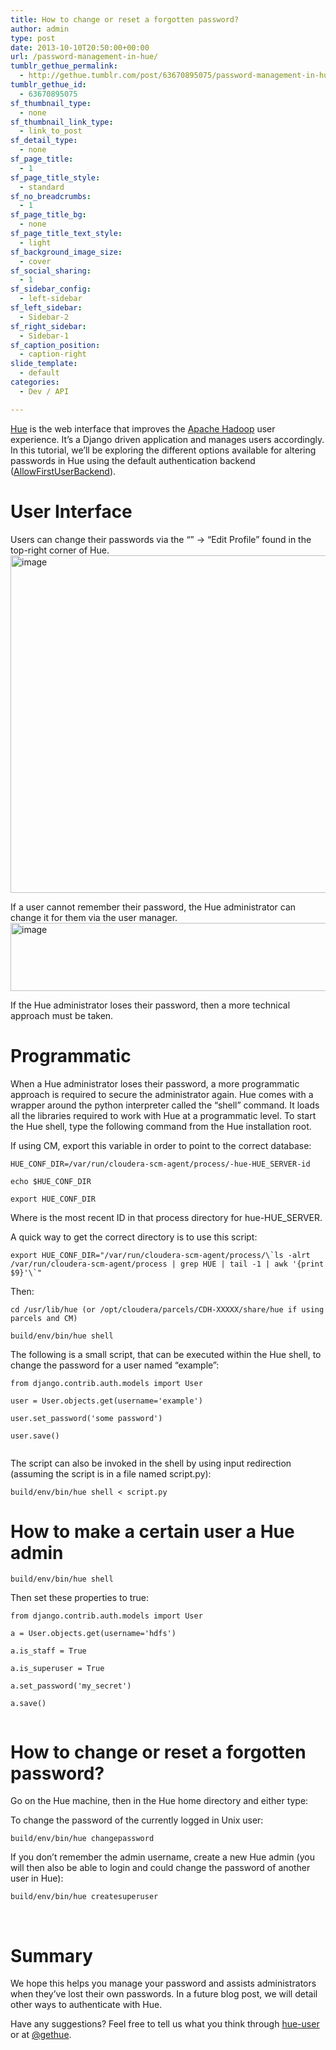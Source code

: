 ```yaml
---
title: How to change or reset a forgotten password?
author: admin
type: post
date: 2013-10-10T20:50:00+00:00
url: /password-management-in-hue/
tumblr_gethue_permalink:
  - http://gethue.tumblr.com/post/63670895075/password-management-in-hue
tumblr_gethue_id:
  - 63670895075
sf_thumbnail_type:
  - none
sf_thumbnail_link_type:
  - link_to_post
sf_detail_type:
  - none
sf_page_title:
  - 1
sf_page_title_style:
  - standard
sf_no_breadcrumbs:
  - 1
sf_page_title_bg:
  - none
sf_page_title_text_style:
  - light
sf_background_image_size:
  - cover
sf_social_sharing:
  - 1
sf_sidebar_config:
  - left-sidebar
sf_left_sidebar:
  - Sidebar-2
sf_right_sidebar:
  - Sidebar-1
sf_caption_position:
  - caption-right
slide_template:
  - default
categories:
  - Dev / API

---
```

<p id="docs-internal-guid-624d5ce4-a420-2c73-133c-afd4d943f32f">
  <a href="http://cloudera.github.com/hue/">Hue</a> is the web interface that improves the <a href="http://hadoop.apache.com/">Apache Hadoop</a> user experience. It’s a Django driven application and manages users accordingly. In this tutorial, we’ll be exploring the different options available for altering passwords in Hue using the default authentication backend (<a href="https://github.com/cloudera/hue/blob/branch-3.0/desktop/conf.dist/hue.ini#L95">AllowFirstUserBackend</a>).
</p>

# User Interface

Users can change their passwords via the “<User Name>” -> “Edit Profile” found in the top-right corner of Hue.<img src="https://lh6.googleusercontent.com/ELuiWDo62BBpXahfVnSOwqFPteO_qSDNuqKnAPTpdBBEn63E78QM7u3pwyYzuMqcbeRbTNFNUmqlvGzjwZhg2GBm9uhml4pHHk-Mu-Bln65SXsvkcGbNfr5V" alt="image" width="530px;" height="540px;" />

If a user cannot remember their password, the Hue administrator can change it for them via the user manager.<img src="https://lh6.googleusercontent.com/6BeIoLNKTgKRZR6wXT_mO-q1Mk8v7Ywpt5iY6tY8h-s603LSgg0_qbmkHv2_Aj-ZCWL16CIi0-qXu-LqZ9v970nv-gM_a7NmJi_tbyu7L9OQ1YfE4tw7XXxh" alt="image" width="624px;" height="109px;" />

If the Hue administrator loses their password, then a more technical approach must be taken.

# Programmatic

When a Hue administrator loses their password, a more programmatic approach is required to secure the administrator again. Hue comes with a wrapper around the python interpreter called the “shell” command. It loads all the libraries required to work with Hue at a programmatic level. To start the Hue shell, type the following command from the Hue installation root.

If using CM, export this variable in order to point to the correct database:

<pre><code class="bash">HUE_CONF_DIR=/var/run/cloudera-scm-agent/process/-hue-HUE_SERVER-id

echo $HUE_CONF_DIR

export HUE_CONF_DIR</code></pre>

Where <id> is the most recent ID in that process directory for hue-HUE_SERVER.

A quick way to get the correct directory is to use this script:

<pre><code class="bash">export HUE_CONF_DIR="/var/run/cloudera-scm-agent/process/\`ls -alrt /var/run/cloudera-scm-agent/process | grep HUE | tail -1 | awk '{print $9}'\`"</code></pre>

Then:

<pre><code class="bash">cd /usr/lib/hue (or /opt/cloudera/parcels/CDH-XXXXX/share/hue if using parcels and CM)

build/env/bin/hue shell</code></pre>

The following is a small script, that can be executed within the Hue shell, to change the password for a user named “example”:

<pre><code class="python">from django.contrib.auth.models import User

user = User.objects.get(username='example')

user.set_password('some password')

user.save()

</code></pre>

The script can also be invoked in the shell by using input redirection (assuming the script is in a file named script.py):

<pre><code class="bash">build/env/bin/hue shell < script.py</code></pre>

# How to make a certain user a Hue admin

<pre><code class="bash">build/env/bin/hue shell</code></pre>

Then set these properties to true:

<pre><code class="python">from django.contrib.auth.models import User

a = User.objects.get(username='hdfs')

a.is_staff = True

a.is_superuser = True

a.set_password('my_secret')

a.save()

</code></pre>

# How to change or reset a forgotten password?

Go on the Hue machine, then in the Hue home directory and either type:

To change the password of the currently logged in Unix user:

<pre><code class="bash">build/env/bin/hue changepassword</code></pre>

If you don’t remember the admin username, create a new Hue admin (you will then also be able to login and could change the password of another user in Hue):

<pre><code class="bash">build/env/bin/hue createsuperuser</code></pre>

&nbsp;

# Summary

We hope this helps you manage your password and assists administrators when they’ve lost their own passwords. In a future blog post, we will detail other ways to authenticate with Hue.

Have any suggestions? Feel free to tell us what you think through [hue-user][1] or at [@gethue][2].

 [1]: https://groups.google.com/a/cloudera.org/forum/?fromgroups#!forum/hue-user
 [2]: https://twitter.com/gethue/
